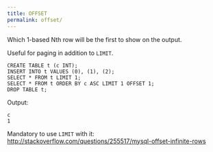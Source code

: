 ```yaml
---
title: OFFSET
permalink: offset/
---
```


Which 1-based Nth row will be the first to show on the output.

Useful for paging in addition to `LIMIT`.

    CREATE TABLE t (c INT);
    INSERT INTO t VALUES (0), (1), (2);
    SELECT * FROM t LIMIT 1;
    SELECT * FROM t ORDER BY c ASC LIMIT 1 OFFSET 1;
    DROP TABLE t;

Output:

    c
    1

Mandatory to use `LIMIT` with it: <http://stackoverflow.com/questions/255517/mysql-offset-infinite-rows>
